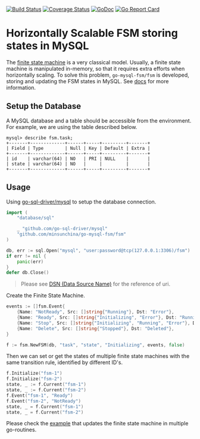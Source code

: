 [![Build Status](https://travis-ci.com/minsunchina/go-mysql-fsm.svg?branch=master)](https://travis-ci.com/minsunchina/go-mysql-fsm)
[![Coverage Status](https://coveralls.io/repos/github/minsunchina/go-mysql-fsm/badge.svg)](https://coveralls.io/github/minsunchina/go-mysql-fsm)
[![GoDoc](https://godoc.org/github.com/minsunchina/go-mysql-fsm/fsm?status.svg)](https://godoc.org/github.com/minsunchina/go-mysql-fsm/fsm)
[![Go Report Card](https://goreportcard.com/badge/github.com/minsunchina/go-mysql-fsm)](https://goreportcard.com/report/github.com/minsunchina/go-mysql-fsm)

# Horizontally Scalable FSM storing states in MySQL

The [finite state machine](https://en.wikipedia.org/wiki/Finite-state_machine) is a very classical model. Usually, a finite state machine is manipulated in-memory, so that it requires extra efforts when horizontally scaling. To solve this problem, `go-mysql-fsm/fsm` is developed, storing and updating the FSM states in MySQL. See [docs](docs/README.md) for more information.

## Setup the Database

A MySQL database and a table should be accessible from the environment. For example, we are using the table described below.

```text
mysql> describe fsm.task;
+-------+-------------+------+-----+---------+-------+
| Field | Type        | Null | Key | Default | Extra |
+-------+-------------+------+-----+---------+-------+
| id    | varchar(64) | NO   | PRI | NULL    |       |
| state | varchar(64) | NO   |     |         |       |
+-------+-------------+------+-----+---------+-------+
```

## Usage

Using [go-sql-driver/mysql](https://github.com/go-sql-driver/mysql) to setup the database connection.

```go
import (
    "database/sql"

    _ "github.com/go-sql-driver/mysql"
    "github.com/minsunchina/go-mysql-fsm/fsm"
)

db, err := sql.Open("mysql", "user:password@tcp(127.0.0.1:3306)/fsm")
if err != nil {
    panic(err)
}
defer db.Close()
```

> Please see [DSN (Data Source Name)](https://github.com/go-sql-driver/mysql#dsn-data-source-name) for the reference of uri.

Create the Finite State Machine.

```go
events := []fsm.Event{
    {Name: "NotReady", Src: []string{"Running"}, Dst: "Error"},
    {Name: "Ready", Src: []string{"Initializing", "Error"}, Dst: "Running"},
    {Name: "Stop", Src: []string{"Initializing", "Running", "Error"}, Dst: "Stopped"},
    {Name: "Delete", Src: []string{"Stopped"}, Dst: "Deleted"},
}

f := fsm.NewFSM(db, "task", "state", "Initializing", events, false)
```

Then we can set or get the states of multiple finite state machines with the same transition rule, identified by different ID's.

```go
f.Initialize("fsm-1")
f.Initialize("fsm-2")
state, _ := f.Current("fsm-1")
state, _ := f.Current("fsm-2")
f.Event("fsm-1", "Ready")
f.Event("fsm-2", "NotReady")
state, _ = f.Current("fsm-1")
state, _ = f.Current("fsm-2")
```

Please check the [example](examples/main.go) that updates the finite state machine in multiple go-routines.
